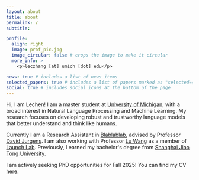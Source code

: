 ```yaml
---
layout: about
title: about
permalink: /
subtitle: 

profile:
  align: right
  image: prof_pic.jpg
  image_circular: false # crops the image to make it circular
  more_info: >
    <p>leczhang [at] umich [dot] edu</p>

news: true # includes a list of news items
selected_papers: true # includes a list of papers marked as "selected={true}"
social: true # includes social icons at the bottom of the page
---
```


Hi, I am Lechen! I am a master student at [University of Michigan](https://umich.edu/), with a broad interest in Natural Language Processing and Machine Learning. My research focuses on developing robust and trustworthy language models that better understand and think like humans.

Currently I am a Research Assistant in [Blablablab](https://blablablab.si.umich.edu/), advised by Professor [David Jurgens](https://jurgens.people.si.umich.edu/). I am also working with Professor [Lu Wang](https://web.eecs.umich.edu/~wangluxy/) as a member of [Launch Lab](https://launch.eecs.umich.edu/home). Previously, I earned my bachelor's degree from [Shanghai Jiao Tong University](https://en.sjtu.edu.cn/).

I am actively seeking PhD opportunities for Fall 2025! You can find my CV [here](assets/pdf/cv_lechen.pdf).